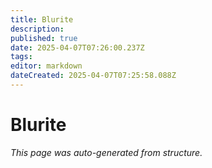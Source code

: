 ```yaml
---
title: Blurite
description: 
published: true
date: 2025-04-07T07:26:00.237Z
tags: 
editor: markdown
dateCreated: 2025-04-07T07:25:58.088Z
---
```


# Blurite

*This page was auto-generated from structure.*